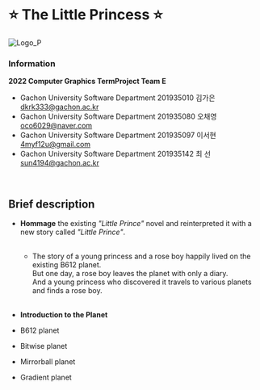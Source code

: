 # ⭐ **The Little Princess** ⭐
![Logo_P](https://user-images.githubusercontent.com/96913056/200159252-8bb3c856-6298-4f31-9d42-e80818206d54.png)
<br>
### Information
**2022 Computer Graphics TermProject Team E**
* Gachon University Software Department 201935010 김가은 dkrk333@gachon.ac.kr <br>
* Gachon University Software Department 201935080 오채영 oco6029@naver.com <br>
* Gachon University Software Department 201935097 이서현 4myf12u@gmail.com <br>
* Gachon University Software Department 201935142 최  선 sun4194@gachon.ac.kr <br>
<br>

## Brief description
* **Hommage** the existing _"Little Prince"_ novel and reinterpreted it with a new story called _"Little Prince"_.<br><br>
  * The story of a young princess and a rose boy happily lived on the existing B612 planet. <br>
 But one day, a rose boy leaves the planet with only a diary.<br>
 And a young princess who discovered it travels to various planets and finds a rose boy. <br><br>
 
 * **Introduction to the Planet**
  * B612 planet 
  * Bitwise planet
  * Mirrorball planet
  * Gradient planet
